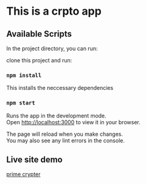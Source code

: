 # This is a crpto app

## Available Scripts

In the project directory, you can run:

clone this project and run: 

### `npm install`

This installs the neccessary dependencies

### `npm start`

Runs the app in the development mode.\
Open [http://localhost:3000](http://localhost:3000) to view it in your browser.

The page will reload when you make changes.\
You may also see any lint errors in the console.

## Live site demo

[prime crypter](http://primecrypter.netlify.app)
